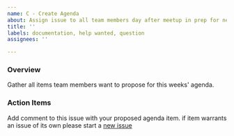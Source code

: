 ```yaml
---
name: C - Create Agenda
about: Assign issue to all team members day after meetup in prep for next meetup
title: ''
labels: documentation, help wanted, question
assignees: ''

---
```


### Overview
Gather all items team members want to propose for this weeks' agenda.

### Action Items
Add comment to this issue with your proposed agenda item. if item warrants an issue of its own please start a [new issue](https://github.com/hackforla/tdm-calculator/issues)
